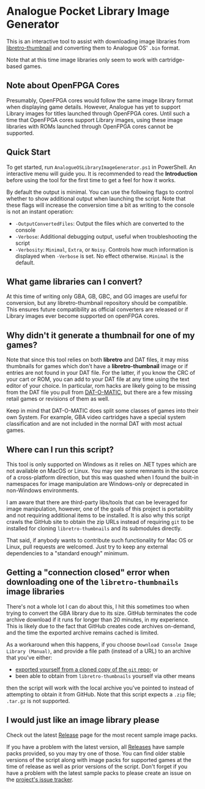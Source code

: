 # Analogue Pocket Library Image Generator

This is an interactive tool to assist with downloading image libraries from
[libretro-thumbnail](https://github.com/libretro-thumbnails/libretro-thumbnails)
and converting them to Analogue OS' ``.bin`` format.

Note that at this time image libraries only seem to work with cartridge-based
games.

## Note about OpenFPGA Cores
Presumably, OpenFPGA cores would follow the same image library format when displaying
game details. However, Analogue has yet to support Library images for titles launched
through OpenFPGA cores. Until such a time that OpenFPGA cores support Library images,
using these image libraries with ROMs launched through OpenFPGA cores cannot be
supported. 

## Quick Start
To get started, run `AnalogueOSLibraryImageGenerator.ps1` in PowerShell. An
interactive menu will guide you. It is recommended to read the **Introduction**
before using the tool for the first time to get a feel for how it works.

By default the output is minimal. You can use the following flags to control
whether to show additional output when launching the script. Note that these
flags will increase the conversion time a bit as writing to the console is not
an instant operation:

- `-OutputConvertedFiles`: Output the files which are converted to the console
- `-Verbose`: Additional debugging output, useful when troubleshooting the script
- `-Verbosity`: `Minimal`, `Extra`, or `Noisy`. Controls how much information is
displayed when `-Verbose` is set. No effect otherwise. `Minimal` is the default.

## What game libraries can I convert?
At this time of writing only GBA, GB, GBC, and GG images are useful for
conversion, but any libretro-thumbnail repository should be compatible.
This ensures future compatibility as official converters are released or if
Library images ever become supported on openFPGA cores.

## Why didn't it generate a thumbnail for one of my games?
Note that since this tool relies on both **libretro** and DAT files, it may miss
thumbnails for games which don't have a **libretro-thumbnail** image or if entries
are not found in your DAT file. For the latter, if you know the CRC of your
cart or ROM, you can add to your DAT file at any time using the text editor of
your choice. In particular, rom hacks are likely going to be missing from
the DAT file you pull from [DAT-O-MATIC](https://datomatic.no-intro.org/), but there are a few missing retail games
or revisions of them as well.

Keep in mind that DAT-O-MATIC does split some classes of games into their own
System. For example, GBA video cartridges have a special system classification
and are not included in the normal DAT with most actual games.

## Where can I run this script?
This tool is only supported on Windows as it relies on .NET types which are
not available on MacOS or Linux. You may see some remnants in the source of a
cross-platform direction, but this was quashed when I found the built-in namespaces
for image manipulation are Windows-only or deprecated in non-Windows environments.

I am aware that there are third-party libs/tools that can be leveraged for image
manipulation, however, one of the goals of this project is portability and not
requiring additional items to be installed. It is also why this script crawls
the GitHub site to obtain the zip URLs instead of requiring `git` to be installed
for cloning `libretro-thumbnails` and its submodules directly.

That said, if anybody wants to contribute such functionality for Mac OS or Linux,
pull requests are welcomed. Just try to keep any external dependencies to a
"standard enough" minimum.

## Getting a "connection closed" error when downloading one of the `libretro-thumbnails` image libraries
There's not a whole lot I can do about this, I hit this sometimes too when trying to convert
the GBA library due to its size. GitHub terminates the code archive download if it runs for
longer than 20 minutes, in my experience. This is likely due to the fact that GitHub
creates code archives on-demand, and the time the exported archive remains cached is limited.

As a workaround when this happens, if you choose `Download Console Image Library (Manual)`,
and provide a file path (instead of a URL) to an archive that you've either:

- [exported yourself from a cloned copy of the `git` repo](./create-local-archive.md); or
- been able to obtain from `libretro-thumbnails` yourself via other means

then the script will work with the local archive you've pointed to instead of attempting to
obtain it from GitHub. Note that this script expects a `.zip` file; `.tar.gz` is not supported.

## I would just like an image library please
Check out the latest [Release](https://github.com/codewario/PocketLibraryImages/releases/latest)
page for the most recent sample image packs.

If you have a problem with the latest version, all [Releases](https://github.com/codewario/PocketLibraryImages/releases/)
have sample packs provided, so you may try one of those. You can find older stable versions of the
script along with image packs for supported games at the time of release as well as prior versions
of the script. Don't forget if you have a problem with the latest sample packs to
please create an issue on the [project's issue tracker]([url](https://github.com/codewario/PocketLibraryImageConversion/issues)https://github.com/codewario/PocketLibraryImageConversion/issues).
